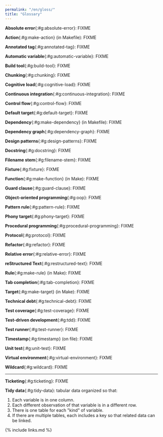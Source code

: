 ```yaml
---
permalink: "/en/gloss/"
title: "Glossary"
---
```


**Absolute error**{:#g:absolute-error}: FIXME

**Action**{:#g:make-action} (in Makefile): FIXME

**Annotated tag**{:#g:annotated-tag}: FIXME

**Automatic variable**{:#g:automatic-variable}: FIXME

**Build tool**{:#g:build-tool}: FIXME

**Chunking**{:#g:chunking}: FIXME

**Cognitive load**{:#g:cognitive-load}: FIXME

**Continuous integration**{:#g:continuous-integration}: FIXME

**Control flow**{:#g:control-flow}: FIXME

**Default target**{:#g:default-target}: FIXME

**Dependency**{:#g:make-dependency} (in Makefile): FIXME

**Dependency graph**{:#g:dependency-graph}: FIXME

**Design patterns**{:#g:design-patterns}: FIXME

**Docstring**{:#g:docstring}: FIXME

**Filename stem**{:#g:filename-stem}: FIXME

**Fixture**{:#g:fixture}: FIXME

**Function**{:#g:make-function} (in Make): FIXME

**Guard clause**{:#g:guard-clause}: FIXME

**Object-oriented programming**{:#g:oop}: FIXME

**Pattern rule**{:#g:pattern-rule}: FIXME

**Phony target**{:#g:phony-target}: FIXME

**Procedural programming**{:#g:procedural-programming}: FIXME

**Protocol**{:#g:protocol}: FIXME

**Refactor**{:#g:refactor}: FIXME

**Relative error**{:#g:relative-error}: FIXME

**reStructured Text**{:#g:restructured-text}: FIXME

**Rule**{:#g:make-rule} (in Make): FIXME

**Tab completion**{:#g:tab-completion}: FIXME

**Target**{:#g:make-target} (in Make): FIXME

**Technical debt**{:#g:technical-debt}: FIXME

**Test coverage**{:#g:test-coverage}: FIXME

**Test-driven development**{:#g:tdd}: FIXME

**Test runner**{:#g:test-runner}: FIXME

**Timestamp**{:#g:timestamp} (on file): FIXME

**Unit test**{:#g:unit-test}: FIXME

**Virtual environment**{:#g:virtual-environment}: FIXME

**Wildcard**{:#g:wildcard}: FIXME

----

**Ticketing**{:#g:ticketing}: FIXME

**Tidy data**{:#g:tidy-data}: tabular data organized so that:
1.  Each variable is in one column.
2.  Each different observation of that variable is in a different row.
3.  There is one table for each "kind" of variable.
4.  If there are multiple tables, each includes a key so that related data can be linked.

{% include links.md %}
